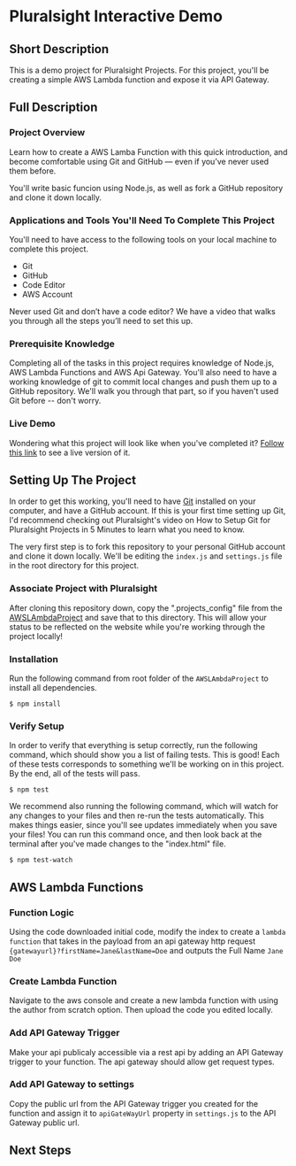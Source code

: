 # Pluralsight Interactive Demo



## Short Description

This is a demo project for Pluralsight Projects. For this project, you'll be creating a simple AWS Lambda function and expose it via API Gateway.


## Full Description

### Project Overview

Learn how to create a AWS Lamba Function with this quick introduction, and become comfortable using Git and GitHub — even if you’ve never used them before.

You'll write basic funcion using Node.js, as well as fork a GitHub repository and clone it down locally.


### Applications and Tools You'll Need To Complete This Project

You'll need to have access to the following tools on your local machine to complete this project.

* Git
* GitHub
* Code Editor
* AWS Account

Never used Git and don’t have a code editor? We have a video that walks you through all the steps you’ll need to set this up.

### Prerequisite Knowledge

Completing all of the tasks in this project requires knowledge of Node.js, AWS Lambda Functions and AWS Api Gateway.  You'll also need to have a working knowledge of git to commit local changes and push them up to a GitHub repository.  We'll walk you through that part, so if you haven't used Git before -- don't worry.

### Live Demo

Wondering what this project will look like when you've completed it? [Follow this link](#) to see a live version of it.



## Setting Up The Project

In order to get this working, you'll need to have [Git](https://git-scm.com/) installed on your computer, and have a GitHub account. If this is your first time setting up Git, I'd recommend checking out Pluralsight's video on How to Setup Git for Pluralsight Projects in 5 Minutes to learn what you need to know.

The very first step is to fork this repository to your personal GitHub account and clone it down locally. We'll be editing the `index.js` and `settings.js` file in the root directory for this project.

### Associate Project with Pluralsight

After cloning this repository down, copy the ".projects_config" file from the [AWSLAmbdaProject](#) and save that to this directory. This will allow your status to be reflected on the website while you're working through the project locally!

[//]: # (install: "npm install")
### Installation

Run the following command from root folder of the `AWSLAmbdaProject` to install all dependencies.

```
$ npm install
```

[//]: # (test: "npm test")
[//]: # (test-watch: "npm test-watch")
### Verify Setup

In order to verify that everything is setup correctly, run the following command, which should show you a list of failing tests. This is good! Each of these tests corresponds to something we'll be working on in this project. By the end, all of the tests will pass.

```
$ npm test
```

We recommend also running the following command, which will watch for any changes to your files and then re-run the tests automatically. This makes things easier, since you'll see updates immediately when you save your files! You can run this command once, and then look back at the terminal after you've made changes to the "index.html" file.

```
$ npm test-watch
```



[//]: # (project_id: aws-lambda)
[//]: # (test: node_modules/.bin/mocha test/aws-lambda-test.js)
## AWS Lambda Functions

[//]: # (task_id: @handler)
### Function Logic

Using the code downloaded initial code, modify the index to create a `lambda function` that takes in the payload from an api gateway http request `{gatewayurl}?firstName=Jane&lastName=Doe` and outputs the Full Name `Jane Doe`

[//]: # (task_id: @publish)
### Create Lambda Function

Navigate to the aws console and create a new lambda function with using the author from scratch option. Then upload the code you edited locally.

[//]: # (task_id: @trigger)
### Add API Gateway Trigger

Make your api publicaly accessible via a rest api by adding an API Gateway trigger to your function. 
The api gateway should allow get request types. 


[//]: # (task_id: @settings)
### Add API Gateway to settings

Copy the public url from the API Gateway trigger you created for the function 
and assign it to `apiGateWayUrl` property in `settings.js` to the API Gateway public url.






## Next Steps



